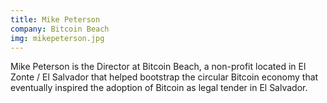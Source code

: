 ```yaml
---
title: Mike Peterson
company: Bitcoin Beach
img: mikepeterson.jpg
---
```


Mike Peterson is the Director at Bitcoin Beach, a non-profit located in El Zonte / El Salvador that helped bootstrap the circular Bitcoin economy that eventually inspired the adoption of Bitcoin as legal tender in El Salvador.